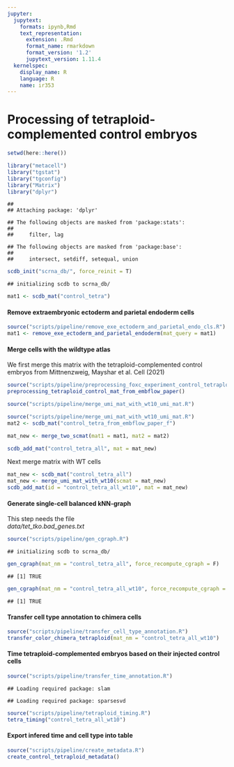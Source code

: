 ```yaml
---
jupyter:
  jupytext:
    formats: ipynb,Rmd
    text_representation:
      extension: .Rmd
      format_name: rmarkdown
      format_version: '1.2'
      jupytext_version: 1.11.4
  kernelspec:
    display_name: R
    language: R
    name: ir353
---
```


# Processing of tetraploid-complemented control embryos 




```r
setwd(here::here())
```


```r
library("metacell")
library("tgstat")
library("tgconfig")
library("Matrix")
library("dplyr")
```

```
## 
## Attaching package: 'dplyr'
```

```
## The following objects are masked from 'package:stats':
## 
##     filter, lag
```

```
## The following objects are masked from 'package:base':
## 
##     intersect, setdiff, setequal, union
```


```r
scdb_init("scrna_db/", force_reinit = T)
```

```
## initializing scdb to scrna_db/
```


```r
mat1 <- scdb_mat("control_tetra")
```

#### Remove extraembryonic ectoderm and parietal endoderm cells


```r
source("scripts/pipeline/remove_exe_ectoderm_and_parietal_endo_cls.R")
mat1 <- remove_exe_ectoderm_and_parietal_endoderm(mat_query = mat1)
```

#### Merge cells with the wildtype atlas
We first merge this matrix with the tetraploid-complemented control embryos from Mittnenzweig, Mayshar et al. Cell (2021)


```r
source("scripts/pipeline/preprocessing_foxc_experiment_control_tetraploid_mat.R")
preprocessing_tetraploid_control_mat_from_embflow_paper()
```


```r
source("scripts/pipeline/merge_umi_mat_with_wt10_umi_mat.R")
```


```r
source("scripts/pipeline/merge_umi_mat_with_wt10_umi_mat.R")
mat2 <- scdb_mat("control_tetra_from_embflow_paper_f")

mat_new <- merge_two_scmat(mat1 = mat1, mat2 = mat2)

scdb_add_mat("control_tetra_all", mat = mat_new)
```

Next merge matrix with WT cells


```r
mat_new <- scdb_mat("control_tetra_all")
mat_new <- merge_umi_mat_with_wt10(scmat = mat_new)
scdb_add_mat(id = "control_tetra_all_wt10", mat = mat_new)
```

#### Generate single-cell balanced kNN-graph
This step needs the file  
_data/tet_tko.bad_genes.txt_


```r
source("scripts/pipeline/gen_cgraph.R")
```

```
## initializing scdb to scrna_db/
```

```r
gen_cgraph(mat_nm = "control_tetra_all", force_recompute_cgraph = F)
```

```
## [1] TRUE
```

```r
gen_cgraph(mat_nm = "control_tetra_all_wt10", force_recompute_cgraph = F)
```

```
## [1] TRUE
```

#### Transfer cell type annotation to chimera cells


```r
source("scripts/pipeline/transfer_cell_type_annotation.R")
transfer_color_chimera_tetraploid(mat_nm = "control_tetra_all_wt10")
```

#### Time tetraploid-complemented embryos based on their injected control cells


```r
source("scripts/pipeline/transfer_time_annotation.R")
```

```
## Loading required package: slam
```

```
## Loading required package: sparsesvd
```

```r
source("scripts/pipeline/tetraploid_timing.R")
tetra_timing("control_tetra_all_wt10")
```

#### Export infered time and cell type into table


```r
source("scripts/pipeline/create_metadata.R")
create_control_tetraploid_metadata()
```


